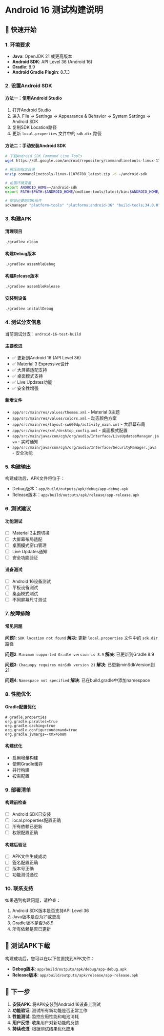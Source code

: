# Android 16 测试构建说明

## 🚀 快速开始

### 1. 环境要求
- **Java**: OpenJDK 21 或更高版本
- **Android SDK**: API Level 36 (Android 16)
- **Gradle**: 8.9
- **Android Gradle Plugin**: 8.7.3

### 2. 设置Android SDK

#### 方法一：使用Android Studio
1. 打开Android Studio
2. 进入 File -> Settings -> Appearance & Behavior -> System Settings -> Android SDK
3. 复制SDK Location路径
4. 更新 `local.properties` 文件中的 `sdk.dir` 路径

#### 方法二：手动安装Android SDK
```bash
# 下载Android SDK Command Line Tools
wget https://dl.google.com/android/repository/commandlinetools-linux-11076708_latest.zip

# 解压到指定目录
unzip commandlinetools-linux-11076708_latest.zip -d ~/android-sdk

# 设置环境变量
export ANDROID_HOME=~/android-sdk
export PATH=$PATH:$ANDROID_HOME/cmdline-tools/latest/bin:$ANDROID_HOME/platform-tools

# 安装必要的SDK组件
sdkmanager "platform-tools" "platforms;android-36" "build-tools;34.0.0"
```

### 3. 构建APK

#### 清理项目
```bash
./gradlew clean
```

#### 构建Debug版本
```bash
./gradlew assembleDebug
```

#### 构建Release版本
```bash
./gradlew assembleRelease
```

#### 安装到设备
```bash
./gradlew installDebug
```

### 4. 测试分支信息

当前测试分支：`android-16-test-build`

#### 主要改进
- ✅ 更新到Android 16 (API Level 36)
- ✅ Material 3 Expressive设计
- ✅ 大屏幕适配支持
- ✅ 桌面模式支持
- ✅ Live Updates功能
- ✅ 安全性增强

#### 新增文件
- `app/src/main/res/values/themes.xml` - Material 3主题
- `app/src/main/res/values/colors.xml` - 动态颜色方案
- `app/src/main/res/layout-sw600dp/activity_main.xml` - 大屏幕布局
- `app/src/main/res/xml/desktop_config.xml` - 桌面模式配置
- `app/src/main/java/com/cgh/org/audio/Interface/LiveUpdatesManager.java` - 实时通知
- `app/src/main/java/com/cgh/org/audio/Interface/SecurityManager.java` - 安全功能

### 5. 构建输出

构建成功后，APK文件将位于：
- Debug版本：`app/build/outputs/apk/debug/app-debug.apk`
- Release版本：`app/build/outputs/apk/release/app-release.apk`

### 6. 测试建议

#### 功能测试
- [ ] Material 3主题切换
- [ ] 大屏幕布局适配
- [ ] 桌面模式窗口管理
- [ ] Live Updates通知
- [ ] 安全功能验证

#### 设备测试
- [ ] Android 16设备测试
- [ ] 平板设备测试
- [ ] 桌面模式测试
- [ ] 不同屏幕尺寸测试

### 7. 故障排除

#### 常见问题

**问题1**: `SDK location not found`
**解决**: 更新 `local.properties` 文件中的 `sdk.dir` 路径

**问题2**: `Minimum supported Gradle version is 8.9`
**解决**: 已更新到Gradle 8.9

**问题3**: `Chaquopy requires minSdk version 21`
**解决**: 已更新minSdkVersion到21

**问题4**: `Namespace not specified`
**解决**: 已在build.gradle中添加namespace

### 8. 性能优化

#### Gradle配置优化
```properties
# gradle.properties
org.gradle.parallel=true
org.gradle.caching=true
org.gradle.configureondemand=true
org.gradle.jvmargs=-Xmx4608m
```

#### 构建优化
- 启用增量构建
- 使用Gradle缓存
- 并行构建
- 按需配置

### 9. 部署清单

#### 构建前检查
- [ ] Android SDK已安装
- [ ] local.properties配置正确
- [ ] 所有依赖已更新
- [ ] 权限配置正确

#### 构建后验证
- [ ] APK文件生成成功
- [ ] 签名配置正确
- [ ] 版本号正确
- [ ] 功能测试通过

### 10. 联系支持

如果遇到构建问题，请检查：
1. Android SDK版本是否支持API Level 36
2. Java版本是否为21或更高
3. Gradle版本是否为8.9
4. 所有依赖是否已更新

## 📱 测试APK下载

构建成功后，您可以在以下位置找到APK文件：
- **Debug版本**: `app/build/outputs/apk/debug/app-debug.apk`
- **Release版本**: `app/build/outputs/apk/release/app-release.apk`

## 🎯 下一步

1. **安装APK**: 将APK安装到Android 16设备上测试
2. **功能验证**: 测试所有新功能是否正常工作
3. **性能测试**: 监控应用性能和电池消耗
4. **用户反馈**: 收集用户对新功能的反馈
5. **持续改进**: 根据测试结果优化应用